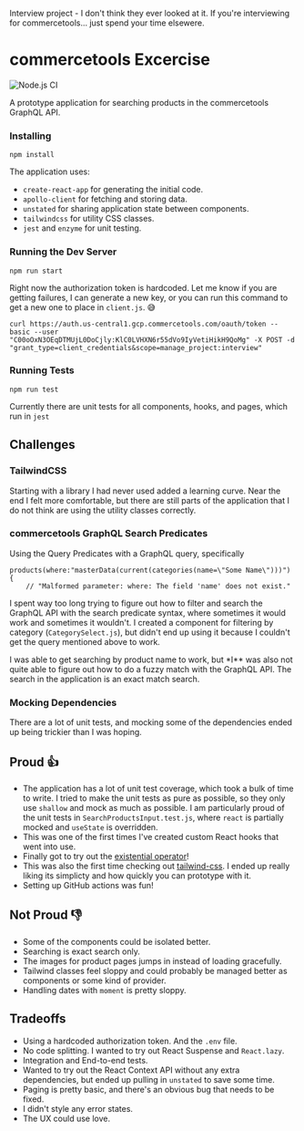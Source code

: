 Interview project - I don't think they ever looked at it. If you're interviewing for commercetools... just spend your time elsewere.


# commercetools Excercise

![Node.js CI](https://github.com/rjernigan/commerce-tools-excercise/workflows/Node.js%20CI/badge.svg?branch=master)

A prototype application for searching products in the commercetools GraphQL API.

### Installing

`npm install`

The application uses:

- `create-react-app` for generating the initial code.
- `apollo-client` for fetching and storing data.
- `unstated` for sharing application state between components.
- `tailwindcss` for utility CSS classes.
- `jest` and `enzyme` for unit testing.

### Running the Dev Server

`npm run start`

Right now the authorization token is hardcoded. Let me know if you are getting failures, I can generate a new key, or you can run this command to get a new one to place in `client.js`. 😅

```
curl https://auth.us-central1.gcp.commercetools.com/oauth/token --basic --user "C00oOxN3OEqDTMUjL0DoCjly:KlC0LVHXN6r55dVo9IyVetiHikH9QoMg" -X POST -d "grant_type=client_credentials&scope=manage_project:interview"
```

### Running Tests

`npm run test`

Currently there are unit tests for all components, hooks, and pages, which run in `jest`

## Challenges

### TailwindCSS

Starting with a library I had never used added a learning curve. Near the end I felt more comfortable, but there are still parts of the application that I do not think are using the utility classes correctly.

### commercetools GraphQL Search Predicates

Using the Query Predicates with a GraphQL query, specifically

```
products(where:"masterData(current(categories(name=\"Some Name\")))") {
    // "Malformed parameter: where: The field 'name' does not exist."
```

I spent way too long trying to figure out how to filter and search the GraphQL API with the search predicate syntax, where sometimes it would work and sometimes it wouldn't. I created a component for filtering by category (`CategorySelect.js`), but didn't end up using it because I couldn't get the query mentioned above to work.

I was able to get searching by product name to work, but \*I\*\* was also not quite able to figure out how to do a fuzzy match with the GraphQL API. The search in the application is an exact match search.

### Mocking Dependencies

There are a lot of unit tests, and mocking some of the dependencies ended up being trickier than I was hoping.

## Proud 👍

- The application has a lot of unit test coverage, which took a bulk of time to write. I tried to make the unit tests as pure as possible, so they only use `shallow` and mock as much as possible. I am particularly proud of the unit tests in `SearchProductsInput.test.js`, where `react` is partially mocked and `useState` is overridden.
- This was one of the first times I've created custom React hooks that went into use.
- Finally got to try out the [existential operator](https://github.com/tc39/proposal-optional-chaining)!
- This was also the first time checking out [tailwind-css](https://tailwindcss.com). I ended up really liking its simplicty and how quickly you can prototype with it.
- Setting up GitHub actions was fun!

## Not Proud 👎

- Some of the components could be isolated better.
- Searching is exact search only.
- The images for product pages jumps in instead of loading gracefully.
- Tailwind classes feel sloppy and could probably be managed better as components or some kind of provider.
- Handling dates with `moment` is pretty sloppy.

## Tradeoffs

- Using a hardcoded authorization token. And the `.env` file.
- No code splitting. I wanted to try out React Suspense and `React.lazy`.
- Integration and End-to-end tests.
- Wanted to try out the React Context API without any extra dependencies, but ended up pulling in `unstated` to save some time.
- Paging is pretty basic, and there's an obvious bug that needs to be fixed.
- I didn't style any error states.
- The UX could use love.
